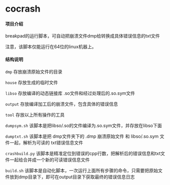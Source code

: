# cocrash

#### 项目介绍
breakpad的运行脚本，可自动把崩溃文件dmp给转换成具体错误信息的txt文件

注意，该脚本仅能运行在64位的linux机器上。

#### 结构说明

`dmp`  存放崩溃原始文件的目录

`house`  存放生成的临时文件

`libso`  存放编译的动态链接库 .so文件和经过处理后的.so.sym文件

`output` 存放编译加工后的崩溃文件，包含具体的错误信息

`tool`  存放以上所有操作的工具

`dumpsym.sh`  该脚本是把libso/.so的文件编译为.so.sym文件，并存放在libso下面

`dumptxt.sh`  该脚本是把 dmp文件夹下的 .dmp 崩溃原始文件  和 libso/.so.sym 文件一起，解析为可读的 txt错误信息文件

`crashbuild.py`  该脚本是精准定位到错误的cpp行数，把解析后的错误信息和txt文件一起给合并成一个新的可读错误信息文件

`build.sh`  该脚本是自动化脚本，一次运行上面所有步骤的命令，只需要把原始文件放到dmp目录下，即可在output目录下获取最终的错误信息日志

